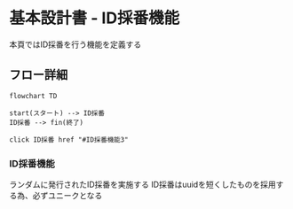 

# 基本設計書 - ID採番機能

本頁ではID採番を行う機能を定義する

## フロー詳細

```mermaid
flowchart TD

start(スタート) --> ID採番
ID採番 --> fin(終了)

click ID採番 href "#ID採番機能3"

```

### ID採番機能

ランダムに発行されたID採番を実施する
ID採番はuuidを短くしたものを採用する為、必ずユニークとなる
